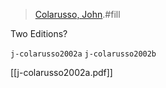> [Colarusso, John](colarusso.md).#fill 

Two Editions?

`j-colarusso2002a`
`j-colarusso2002b`

[[j-colarusso2002a.pdf]]